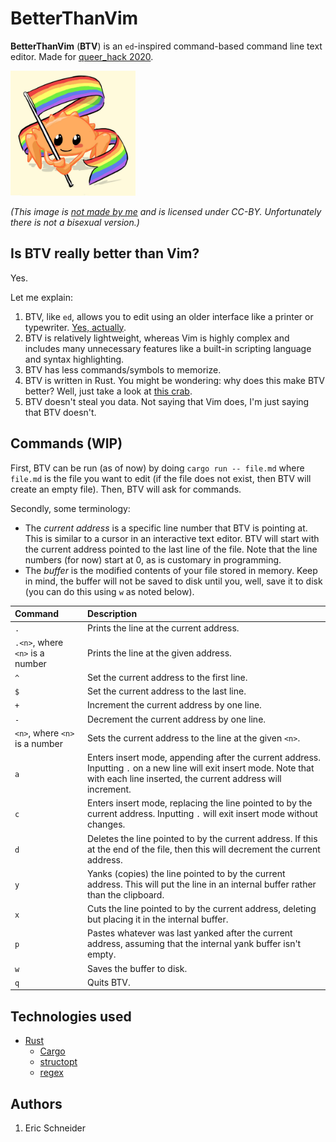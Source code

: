 # BetterThanVim
**BetterThanVim** (**BTV**) is an `ed`-inspired command-based command line text editor. Made for [queer_hack 2020](https://queer-hack.devpost.com/).

<img src="gayrust.jpg" width="200">

_(This image is [not made by me](https://twitter.com/whoisaldeka/status/1165148059484880896) and is licensed under CC-BY. Unfortunately there is not a bisexual version.)_

## Is BTV really better than Vim?
Yes.

Let me explain:
1. BTV, like `ed`, allows you to edit using an older interface like a printer or typewriter. [Yes, actually](https://www.youtube.com/watch?v=8vmOTvRXZ0E).
2. BTV is relatively lightweight, whereas Vim is highly complex and includes many unnecessary features like a built-in scripting language and syntax highlighting.
3. BTV has less commands/symbols to memorize.
4. BTV is written in Rust. You might be wondering: why does this make BTV better? Well, just take a look at [this crab](https://www.rustacean.net/).
5. BTV doesn't steal you data. Not saying that Vim does, I'm just saying that BTV doesn't.

## Commands (WIP)
First, BTV can be run (as of now) by doing `cargo run -- file.md` where `file.md` is the file you want to edit (if the file does not exist, then BTV will create an empty file). Then, BTV will ask for commands.

Secondly, some terminology:
* The _current address_ is a specific line number that BTV is pointing at. This is similar to a cursor in an interactive text editor. BTV will start with the current address pointed to the last line of the file. Note that the line numbers (for now) start at 0, as is customary in programming.
* The _buffer_ is the modified contents of your file stored in memory. Keep in mind, the buffer will not be saved to disk until you, well, save it to disk (you can do this using `w` as noted below).

| Command | Description
| :------ | :------
| `.` | Prints the line at the current address.
| `.<n>`, where `<n>` is a number | Prints the line at the given address.
| `^` | Set the current address to the first line.
| `$` | Set the current address to the last line.
| `+` | Increment the current address by one line.
| `-` | Decrement the current address by one line.
| `<n>`, where `<n>` is a number | Sets the current address to the line at the given `<n>`.
| `a` | Enters insert mode, appending after the current address. Inputting `.` on a new line will exit insert mode. Note that with each line inserted, the current address will increment.
| `c` | Enters insert mode, replacing the line pointed to by the current address. Inputting `.` will exit insert mode without changes.
| `d` | Deletes the line pointed to by the current address. If this at the end of the file, then this will decrement the current address.
| `y` | Yanks (copies) the line pointed to by the current address. This will put the line in an internal buffer rather than the clipboard.
| `x` | Cuts the line pointed to by the current address, deleting but placing it in the internal buffer.
| `p` | Pastes whatever was last yanked after the current address, assuming that the internal yank buffer isn't empty.
| `w` | Saves the buffer to disk.
| `q` | Quits BTV.

## Technologies used
* [Rust](https://github.com/rust-lang/rust)
  * [Cargo](https://github.com/rust-lang/cargo)
  * [structopt](https://github.com/TeXitoi/structopt)
  * [regex](https://github.com/rust-lang/regex)

## Authors
1. Eric Schneider
